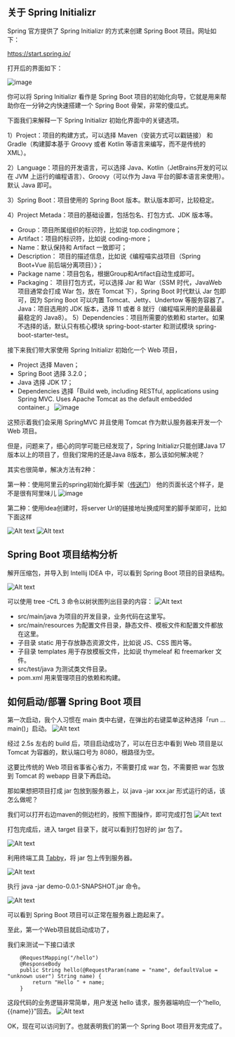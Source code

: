 ## 关于 Spring Initializr

Spring 官方提供了 Spring Initializr 的方式来创建 Spring Boot 项目。网址如下：

https://start.spring.io/

打开后的界面如下：

![image](https://github.com/Joel-2022080/jiangsirJava/assets/110707210/d95d8585-de85-489e-b650-42d2d9e8fb44)


你可以将 Spring Initializr 看作是 Spring Boot 项目的初始化向导，它就是用来帮助你在一分钟之内快速搭建一个 Spring Boot 骨架，非常的傻瓜式。

下面我们来解释一下 Spring Initializr 初始化界面中的关键选项。

1）Project：项目的构建方式，可以选择 Maven（安装方式可以戳链接） 和 Gradle（构建脚本基于 Groovy 或者 Kotlin 等语言来编写，而不是传统的 XML）。

2）Language：项目的开发语言，可以选择 Java、Kotlin（JetBrains开发的可以在 JVM 上运行的编程语言）、Groovy（可以作为 Java 平台的脚本语言来使用）。默认 Java 即可。

3）Spring Boot：项目使用的 Spring Boot 版本。默认版本即可，比较稳定。

4）Project Metada：项目的基础设置，包括包名、打包方式、JDK 版本等。

  - Group：项目所属组织的标识符，比如说 top.codingmore；
  - Artifact：项目的标识符，比如说 coding-more；
  - Name：默认保持和 Artifact 一致即可；
  - Description： 项目的描述信息，比如说《编程喵实战项目（Spring Boot+Vue 前后端分离项目）》；
  - Package name：项目包名，根据Group和Artifact自动生成即可。
  - Packaging： 项目打包方式，可以选择 Jar 和 War（SSM 时代，JavaWeb 项目通常会打成 War 包，放在 Tomcat 下），Spring Boot 时代默认 Jar 包即可，因为 Spring Boot 可以内置 Tomcat、Jetty、Undertow 等服务容器了。
Java：项目选用的 JDK 版本，选择 11 或者 8 就行（编程喵采用的是最最最最稳定的 Java8）。
5）Dependencies：项目所需要的依赖和 starter。如果不选择的话，默认只有核心模块 spring-boot-starter 和测试模块 spring-boot-starter-test。

接下来我们带大家使用 Spring Initializr 初始化一个 Web 项目，

- Project 选择 Maven；
- Spring Boot 选择 3.2.0；
- Java 选择 JDK 17；
- Dependencies 选择「Build web, including RESTful, applications using Spring MVC. Uses Apache Tomcat as the default embedded container.」
![image](https://github.com/Joel-2022080/jiangsirJava/assets/110707210/931cca71-f9ee-4378-80fa-29c141b9cc7f)


这预示着我们会采用 SpringMVC 并且使用 Tomcat 作为默认服务器来开发一个 Web 项目。

但是，问题来了，细心的同学可能已经发现了，Spring Initializr只能创建Java 17版本以上的项目了，但我们常用的还是Java 8版本，那么该如何解决呢？

其实也很简单，解决方法有2种：

第一种：使用阿里云的spring初始化脚手架（[传送门](https://start.aliyun.com/)）
他的页面长这个样子，是不是很有阿里味儿
![image](https://github.com/Joel-2022080/jiangsirJava/assets/110707210/a525171a-22e6-4b4e-8a37-8c5e167947d0)


第二种：使用Idea创建时，将server Url的链接地址换成阿里的脚手架即可，比如下面这样

![Alt text](image.png)
![Alt text](image-1.png)



## Spring Boot 项目结构分析
解开压缩包，并导入到 Intellij IDEA 中，可以看到 Spring Boot 项目的目录结构。

![Alt text](project-tree.png)

可以使用 tree  -CfL 3 命令以树状图列出目录的内容：
![Alt text](image-2.png)


- src/main/java 为项目的开发目录，业务代码在这里写。
- src/main/resources 为配置文件目录，静态文件、模板文件和配置文件都放在这里。
- 子目录 static 用于存放静态资源文件，比如说 JS、CSS 图片等。
- 子目录 templates 用于存放模板文件，比如说 thymeleaf 和 freemarker 文件。
- src/test/java 为测试类文件目录。
- pom.xml 用来管理项目的依赖和构建。
## 如何启动/部署 Spring Boot 项目
第一次启动，我个人习惯在 main 类中右键，在弹出的右键菜单这种选择「run ... main()」启动。
![Alt text](project-run.png)

经过 2.5s 左右的 build 后，项目启动成功了，可以在日志中看到 Web 项目是以 Tomcat 为容器的，默认端口号为 8080，根路径为空。



这要比传统的 Web 项目省事省心省力，不需要打成 war 包，不需要把 war 包放到 Tomcat 的 webapp 目录下再启动。

那如果想把项目打成 jar 包放到服务器上，以 java -jar xxx.jar 形式运行的话，该怎么做呢？

我们可以打开右边maven的侧边栏的，按照下图操作，即可完成打包
![Alt text](package.png)


打包完成后，进入 target 目录下，就可以看到打包好的 jar 包了。

![Alt text](target.png)

利用终端工具 [Tabby](https://github.com/eugeny/tabby?tab=readme-ov-file)，将 jar 包上传到服务器。

![Alt text](tabby%E4%B8%8A%E4%BC%A0jar%E5%8C%85.png)

执行 java -jar demo-0.0.1-SNAPSHOT.jar 命令。

![Alt text](run-projects.png)

可以看到 Spring Boot 项目可以正常在服务器上跑起来了。


至此，第一个Web项目就启动成功了，

我们来测试一下接口请求

```
    @RequestMapping("/hello")
    @ResponseBody
    public String hello(@RequestParam(name = "name", defaultValue = "unknown user") String name) {
        return "Hello " + name;
    }
```
这段代码的业务逻辑非常简单，用户发送 hello 请求，服务器端响应一个“hello, {{name}}”回去。
![Alt text](hello-lisi.png)


OK，现在可以访问到了。也就表明我们的第一个 Spring Boot 项目开发完成了。

